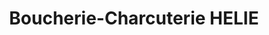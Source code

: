 ---
title: "Boucherie-Charcuterie HELIE"
url: /saint-ouen-de-thouberville/boucherie-charcuterie-helie/
shop: boucherie
---